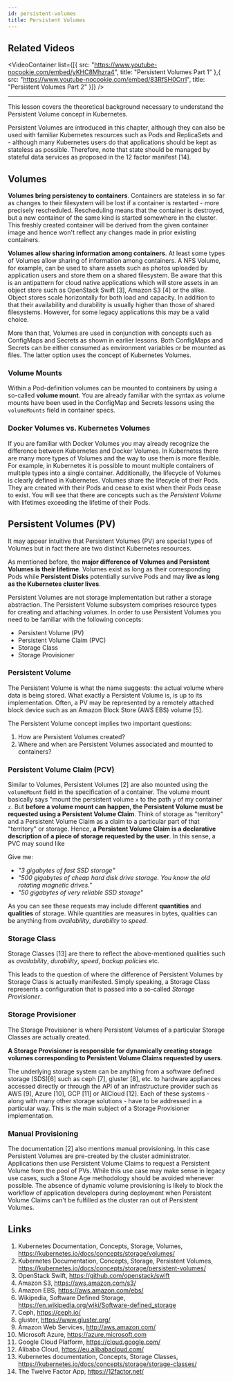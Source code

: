 ```yaml
---
id: persistent-volumes
title: Persistent Volumes
---
```


## Related Videos

<VideoContainer
  list={[{
    src: "https://www.youtube-nocookie.com/embed/yKHC8Mhzra4",
    title: "Persistent Volumes Part 1"
  },{
    src: "https://www.youtube-nocookie.com/embed/83RfSH0CrrI",
    title: "Persistent Volumes Part 2"
  }]}
/>

---

This lesson covers the theoretical background necessary to understand the Persistent Volume concept in Kubernetes.

Persistent Volumes are introduced in this chapter, although they can also be used with familiar Kubernetes resources such as Pods and ReplicaSets and - although many Kubernetes users do that applications should be kept as stateless as possible. Therefore, note that state should be managed by stateful data services as proposed in the 12 factor manifest [14].

## Volumes

**Volumes bring persistency to containers**. Containers are stateless in so far as changes to their filesystem will be lost if a container is restarted - more precisely rescheduled. Rescheduling means that the container is destroyed, but a new container of the same kind is started somewhere in the cluster. This freshly created container will be derived from the given container image and hence won't reflect any changes made in prior existing containers.

**Volumes allow sharing information among containers**. At least some types of Volumes allow sharing of information among containers. A NFS Volume, for example, can be used to share assets such as photos uploaded by application users and store them on a shared filesystem. Be aware that this is an antipattern for cloud native applications which will store assets in an object store such as OpenStack Swift [3], Amazon S3 [4] or the alike. Object stores scale horizontally for both load and capacity. In addition to that their availability and durability is usually higher than those of shared filesystems. However, for some legacy applications this may be a valid choice.

More than that, Volumes are used in conjunction with concepts such as ConfigMaps and Secrets as shown in earlier lessons. Both ConfigMaps and Secrets can be either consumed as environment variables or be mounted as files. The latter option uses the concept of Kubernetes Volumes.

### Volume Mounts

Within a Pod-definition volumes can be mounted to containers by using a so-called **volume mount**. You are already familiar with the syntax as volume mounts have been used in the ConfigMap and Secrets lessons using the `volumeMounts` field in container specs.

### Docker Volumes vs. Kubernetes Volumes

If you are familiar with Docker Volumes you may already recognize the difference between Kubernetes and Docker Volumes. In Kubernetes there are many more types of Volumes and the way to use them is more flexible. For example, in Kubernetes it is possible to mount multiple containers of multiple types into a single container. Additionally, the lifecycle of Volumes is clearly defined in Kubernetes. Volumes share the lifecycle of their Pods. They are created with their Pods and cease to exist when their Pods cease to exist. You will see that there are concepts such as the _Persistent Volume_ with lifetimes exceeding the lifetime of their Pods.

## Persistent Volumes (PV)

It may appear intuitive that Persistent Volumes (PV) are special types of Volumes but in fact there are two distinct Kubernetes resources.

As mentioned before, the **major difference of Volumes and Persistent Volumes is their lifetime**. Volumes exist as long as their corresponding Pods while **Persistent Disks** potentially survive Pods and may **live as long as the Kubernetes cluster lives**.

Persistent Volumes are not storage implementation but rather a storage abstraction. The Persistent Volume subsystem comprises resource types for creating and attaching volumes. In order to use Persistent Volumes you need to be familiar with the following concepts:

- Persistent Volume (PV)
- Persistent Volume Claim (PVC)
- Storage Class
- Storage Provisioner

### Persistent Volume

The Persistent Volume is what the name suggests: the actual volume where data is being stored. What exactly a Persistent Volume is, is up to its implementation. Often, a PV may be represented by a remotely attached block device such as an Amazon Block Store (AWS EBS) volume [5].

The Persistent Volume concept implies two important questions:

1. How are Persistent Volumes created?
2. Where and when are Persistent Volumes associated and mounted to containers?

### Persistent Volume Claim (PCV)

Similar to Volumes, Persistent Volumes [2] are also mounted using the `volumeMount` field in the specification of a container. The volume mount basically says "mount the persistent volume `x` to the path `y` of my container `z`. But **before a volume mount can happen, the Persistent Volume must be requested using a Persistent Volume Claim**. Think of storage as "territory" and a Persistent Volume Claim as a claim to a particular part of that "territory" or storage. Hence, **a Persistent Volume Claim is a declarative description of a piece of storage requested by the user**. In this sense, a PVC may sound like

Give me:

- _"3 gigabytes of fast SSD storage"_
- _"500 gigabytes of cheap hard disk drive storage. You know the old rotating magnetic drives."_
- _"50 gigabytes of very reliable SSD storage"_

As you can see these requests may include different **quantities** and **qualities** of storage. While quantities are measures in bytes, qualities can be anything from _availability_, _durability_ to _speed_.

### Storage Class

Storage Classes [13] are there to reflect the above-mentioned qualities such as _availability_, _durability_, _speed_, _backup policies_ etc.

This leads to the question of where the difference of Persistent Volumes by Storage Class is actually manifested. Simply speaking, a Storage Class represents a configuration that is passed into a so-called _Storage Provisioner_.

### Storage Provisioner

The Storage Provisioner is where Persistent Volumes of a particular Storage Classes are actually created.

**A Storage Provisioner is responsible for dynamically creating storage volumes corresponding to Persistent Volume Claims requested by users**.

The underlying storage system can be anything from a software defined storage (SDS)[6] such as ceph [7], gluster [8], etc. to hardware appliances accessed directly or through the API of an infrastructure provider such as AWS [9], Azure [10], GCP [11] or AliCloud [12]. Each of these systems - along with many other storage solutions - have to be addressed in a particular way. This is the main subject of a Storage Provisioner implementation.

### Manual Provisioning

The documentation [2] also mentions manual provisioning. In this case Persistent Volumes are pre-created by the cluster administrator. Applications then use Persistent Volume Claims to request a Persistent Volume from the pool of PVs. While this use case may make sense in legacy use cases, such a Stone Age methodology should be avoided whenever possible. The absence of dynamic volume provisioning is likely to block the workflow of application developers during deployment when Persistent Volume Claims can't be fulfilled as the cluster ran out of Persistent Volumes.

## Links

1. Kubernetes Documentation, Concepts, Storage, Volumes, https://kubernetes.io/docs/concepts/storage/volumes/
2. Kubernetes Documentation, Concepts, Storage, Persistent Volumes, https://kubernetes.io/docs/concepts/storage/persistent-volumes/
3. OpenStack Swift, https://github.com/openstack/swift
4. Amazon S3, https://aws.amazon.com/s3/
5. Amazon EBS, https://aws.amazon.com/ebs/
6. Wikipedia, Software Defined Storage, https://en.wikipedia.org/wiki/Software-defined_storage
7. Ceph, https://ceph.io/
8. gluster, https://www.gluster.org/
9. Amazon Web Services, http://aws.amazon.com/
10. Microsoft Azure, https://azure.microsoft.com
11. Google Cloud Platform, https://cloud.google.com/
12. Alibaba Cloud, https://eu.alibabacloud.com/
13. Kubernetes documentation, Concepts, Storage Classes, https://kubernetes.io/docs/concepts/storage/storage-classes/
14. The Twelve Factor App, https://12factor.net/
